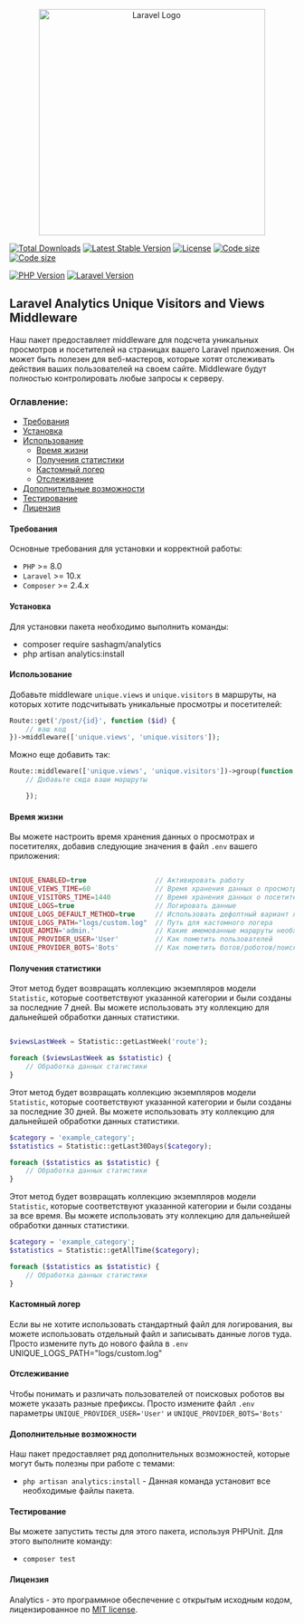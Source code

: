 <p align="center"><a href="https://laravel.com" target="_blank"><img src="https://raw.githubusercontent.com/laravel/art/master/logo-lockup/5%20SVG/2%20CMYK/1%20Full%20Color/laravel-logolockup-cmyk-red.svg" width="400" alt="Laravel Logo"></a></p>

<p align="center">

<a href="https://packagist.org/packages/sashagm/analytics"><img src="https://img.shields.io/packagist/dt/sashagm/analytics" alt="Total Downloads"></a>
<a href="https://packagist.org/packages/sashagm/analytics"><img src="https://img.shields.io/packagist/v/sashagm/analytics" alt="Latest Stable Version"></a>
<a href="https://packagist.org/packages/sashagm/analytics"><img src="https://img.shields.io/packagist/l/sashagm/analytics" alt="License"></a>
<a href="https://packagist.org/packages/sashagm/analytics"><img src="https://img.shields.io/github/languages/code-size/sashagm/analytics" alt="Code size"></a>
<a href="https://packagist.org/packages/sashagm/analytics"><img src="https://img.shields.io/packagist/stars/sashagm/analytics" alt="Code size"></a>

[![PHP Version](https://img.shields.io/badge/PHP-%2B8-blue)](https://www.php.net/)
[![Laravel Version](https://img.shields.io/badge/Laravel-%2B10-red)](https://laravel.com/)

</p>


## Laravel Analytics Unique Visitors and Views Middleware  

Наш пакет предоставляет middleware для подсчета уникальных просмотров и посетителей на страницах вашего Laravel приложения. Он может быть полезен для веб-мастеров, которые хотят отслеживать действия ваших пользователей на своем сайте. Middleware будут полностью контролировать любые запросы к серверу.


### Оглавление:

- [Требования](#требования)
- [Установка](#установка)
- [Использование](#использование)
    - [Время жизни](#время-жизни)
    - [Получения статистики](#получения-статистики)
    - [Кастомный логер](#кастомный-логер)
    - [Отслеживание](#отслеживание)
- [Дополнительные возможности](#дополнительные-возможности)
- [Тестирование](#тестирование)
- [Лицензия](#лицензия)


#### Требования

Основные требования для установки и корректной работы:

- `PHP` >= 8.0
- `Laravel` >= 10.x
- `Composer` >= 2.4.x

#### Установка

Для установки пакета необходимо выполнить команды:

- composer require sashagm/analytics
- php artisan analytics:install


#### Использование

Добавьте middleware `unique.views` и `unique.visitors` в маршруты, на которых хотите подсчитывать уникальные просмотры и посетителей:


```php
Route::get('/post/{id}', function ($id) {
    // ваш код
})->middleware(['unique.views', 'unique.visitors']);

```

Можно еще добавить так:


```php
Route::middleware(['unique.views', 'unique.visitors'])->group(function () {
    // Добавьте сюда ваши маршруты

    });

```

#### Время жизни
Вы можете настроить время хранения данных о просмотрах и посетителях, добавив следующие значения в файл `.env` вашего приложения:

```php

UNIQUE_ENABLED=true                 // Активировать работу
UNIQUE_VIEWS_TIME=60                // Время хранения данных о просмотрах (в минутах)
UNIQUE_VISITORS_TIME=1440           // Время хранения данных о посетителях (в минутах)
UNIQUE_LOGS=true                    // Логировать данные
UNIQUE_LOGS_DEFAULT_METHOD=true     // Использовать дефолтный вариант логирования(faalse - Кастомный логер)
UNIQUE_LOGS_PATH="logs/custom.log"  // Путь для кастомного логера
UNIQUE_ADMIN='admin.'               // Какие имемованные маршруты необходимо исключить из учёта
UNIQUE_PROVIDER_USER='User'         // Как пометить пользователей
UNIQUE_PROVIDER_BOTS='Bots'         // Как пометить ботов/роботов/поисковые системы


```

#### Получения статистики

Этот метод будет возвращать коллекцию экземпляров модели `Statistic`, которые соответствуют указанной категории и были созданы за последние 7 дней. Вы можете использовать эту коллекцию для дальнейшей обработки данных статистики.

```php

$viewsLastWeek = Statistic::getLastWeek('route');

foreach ($viewsLastWeek as $statistic) {
    // Обработка данных статистики
}

```


Этот метод будет возвращать коллекцию экземпляров модели `Statistic`, которые соответствуют указанной категории и были созданы за последние 30 дней. Вы можете использовать эту коллекцию для дальнейшей обработки данных статистики.


```php
$category = 'example_category';
$statistics = Statistic::getLast30Days($category);

foreach ($statistics as $statistic) {
    // Обработка данных статистики
}
```

Этот метод будет возвращать коллекцию экземпляров модели `Statistic`, которые соответствуют указанной категории и были созданы за все время. Вы можете использовать эту коллекцию для дальнейшей обработки данных статистики.

```php
$category = 'example_category';
$statistics = Statistic::getAllTime($category);

foreach ($statistics as $statistic) {
    // Обработка данных статистики
}
```

#### Кастомный логер

Если вы не хотите использовать стандартный файл для логирования, вы можете использовать отдельный файл и записывать данные логов туда.
Просто измените путь до нового файла в `.env` UNIQUE_LOGS_PATH="logs/custom.log"


#### Отслеживание

Чтобы понимать и различать пользователей от поисковых роботов вы можете указать разные префиксы.
Просто измените файл `.env` параметры `UNIQUE_PROVIDER_USER='User'` и `UNIQUE_PROVIDER_BOTS='Bots'`        

#### Дополнительные возможности

Наш пакет предоставляет ряд дополнительных возможностей, которые могут быть полезны при работе с темами:

- `php artisan analytics:install` - Данная команда установит все необходимые файлы пакета.


#### Тестирование

Вы можете запустить тесты для этого пакета, используя PHPUnit. Для этого выполните команду:


- `composer test`

#### Лицензия

Analytics - это программное обеспечение с открытым исходным кодом, лицензированное по [MIT license](LICENSE.md ).

